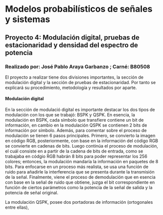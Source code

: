 # Modelos probabilísticos de señales y sistemas
## Proyecto 4: Modulación digital, pruebas de estacionaridad y densidad del espectro de potencia

### Realizado por: José Pablo Araya Garbanzo ; Carné: B80508

El proyecto a realizar tiene dos divisiones importantes, la sección de modulación digital y la sección de pruebas de estacionaridad. Por tanto se explicará su procedimiento, metodología y resultados por aparte. 

#### Modulación digital

En la sección de modulació digital es importante destacar los dos tipos de modulación con los que se trabajó: BSPK y QSPK. En esencia, la modulación en BSPK, cada símbolo que transfiere contiene un bit de información, en cambio en la modulación QSPK se contienen 2 bits de información por símbolo. Además, para comentar sobre el proceso de modulación se tienen 6 pasos principales. Primero, se convierto la imagen en código RGB, posteriormente, con base en la información del código RGB se convierte en cadenas de bits. Luego continúa el proceso de modulación, el cuál consiste en a partir de la cadena de bits de entrada, como se trabajaba en códgio RGB habrán 8 bits para poder representar los 256 colores; entonces, la modulación mandaría la información en paquetes de 8 bits. Para enfocarse en un proceso más realista, se usa una función de ruido para añadirle la interferencia que se presenta durante la transmisión de la señal. Finalmente, viene el proceso de demodulación que en esencia con base en la señal de ruido que obtiene, juzga el bit correspondiente en función de ciertos parámetros como la potencia de la señal de salida y la potencia de señal original. 

La modulación QSPK, posee dos portadoras de información (ortogonales entre ellas), 
